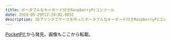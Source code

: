 ```yaml
---
title: ポータブルなキーボード付きRaspberryPiコンソール
date: 2019-05-29T12:19:02.685Z
description: 3Dプリンタでケースを作ったポータブルなキーボード付きRaspberryPiコンソールを紹介します。
---
```

[PocketPi!](https://assadollahi.de/pocketpi/)から発見。画像もここから転載。
